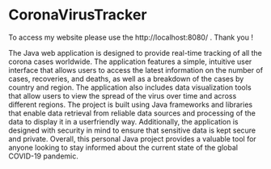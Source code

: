 # CoronaVirusTracker
To access my website please use the http://localhost:8080/ . Thank you !

The Java web application is designed to provide real-time tracking of all the corona cases
worldwide. The application features a simple, intuitive user interface that allows users to
access the latest information on the number of cases, recoveries, and deaths, as well as a
breakdown of the cases by country and region. The application also includes data
visualization tools that allow users to view the spread of the virus over time and across
different regions. The project is built using Java frameworks and libraries that enable data
retrieval from reliable data sources and processing of the data to display it in a userfriendly
way. Additionally, the application is designed with security in mind to ensure that
sensitive data is kept secure and private. Overall, this personal Java project provides a
valuable tool for anyone looking to stay informed about the current state of the global
COVID-19 pandemic.
